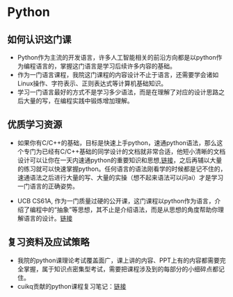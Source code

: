 # Python

## 如何认识这门课

- Python作为主流的开发语言，许多人工智能相关的前沿方向都是以python作为编程语言的，掌握这门语言是学习后续许多内容的基础。
- 作为一门语言课程，我院这门课程的内容设计不止于语言，还需要学会诸如Linux操作、字符表示、正则表达式等计算机基础知识。
- 学习一门语言最好的方式不是学习多少语法，而是在理解了对应的设计思路之后大量的写，在编程实践中锻炼增加理解。

## 优质学习资源

- 如果你有C/C++的基础，目标是快速上手python，速通python语法，那么这个专门为已经有C/C++基础的同学设计的文档就非常合适，他短小清晰的文档设计可以让你在一天内速通python的重要知识和思想,[链接](https://intro2ml.pages.doc.ic.ac.uk/autumn2021/modules/lab-cpp/introduction)，之后再辅以大量的练习就可以快速掌握python。任何语言的语法刚看学的时候都是记不住的，速通语法之后进行大量的写、大量的实操（想不起来语法可以问ai）才是学习一门语言的正确姿势。

- UCB CS61A, 作为一门质量过硬的公开课，这门课程以python作为语言，介绍了编程中的“抽象”等思想，其不止是介绍语法，而是从思想的角度帮助你理解语言的设计。[链接](https://csdiy.wiki/%E7%BC%96%E7%A8%8B%E5%85%A5%E9%97%A8/Python/CS61A/)

## 复习资料及应试策略
- 我院的python课理论考试覆盖面广，课上讲的内容、PPT上有的内容都需要完全掌握，属于知识点密集型考试，需要把课程涉及到的每部分的小细碎点都记住。
- cuikq贡献的python课程复习笔记：[链接](https://www.yuque.com/yuqueyonghu6eqeyl/pw58lu/etzr5vpy6cu53sg2?singleDoc#)
